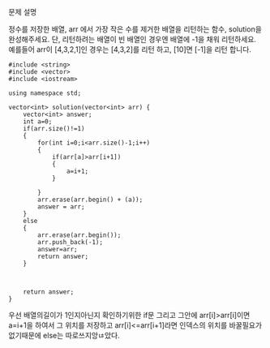 문제 설명

정수를 저장한 배열, arr 에서 가장 작은 수를 제거한 배열을 리턴하는 함수, solution을 완성해주세요. 단, 리턴하려는 배열이 빈 배열인 경우엔 배열에 -1을 채워 리턴하세요. 예를들어 arr이 [4,3,2,1]인 경우는 [4,3,2]를 리턴 하고, [10]면 [-1]을 리턴 합니다.

```
#include <string>
#include <vector>
#include <iostream>

using namespace std;

vector<int> solution(vector<int> arr) {
    vector<int> answer;
    int a=0;
    if(arr.size()!=1)
    {
        for(int i=0;i<arr.size()-1;i++)
        {
            if(arr[a]>arr[i+1])
            {
                a=i+1;
            }
          
        }
        arr.erase(arr.begin() + (a));
        answer = arr;
    }
    else
    {
        arr.erase(arr.begin());
        arr.push_back(-1);
        answer=arr;
        return answer;
    }

    
   
    return answer;
}
```

우선 배열의길이가 1인지아닌지 확인하기위한 if문 그리고 그안에 arr[i]>arr[i]이면 a=i+1을 하여서 그 위치를 저장하고 arr[i]<=arr[i+1]라면 인덱스의 위치를 바꿀필요가없기때문에 else는 따로쓰지앙ㄶ았다.